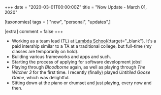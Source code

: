 +++
date = "2020-03-01T00:00:00Z"
title = "Now Update - March 01, 2020"

[taxonomies]
tags = [ "now", "personal", "updates",]

[extra]
comment = false
+++
- Working as a team lead (TL) at [Lambda School](https://lambdaschool.com){:target="_blank"}. It's a paid intership similar to a TA at a traditional college, but full-time (my classes are temporarily on hold).
- Building various frameworks and apps and such.
- Starting the process of applying for software development jobs!
- Playing through *Bloodborne* again, as well as playing through *The Witcher 3* for the first time. I recently (finally) played *Untitiled Goose Game*, which was delightful.
- Sitting down at the piano or drumset and just playing, every now and then.